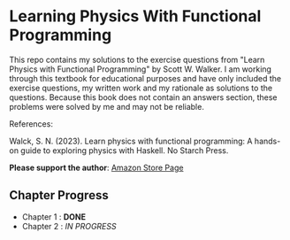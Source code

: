 # Learning Physics With Functional Programming
This repo contains my solutions to the exercise questions from "Learn Physics with Functional Programming" by Scott W. Walker. I am working through this textbook for educational purposes and have only included the exercise questions, my written work and my rationale as solutions to the questions. Because this book does not contain an answers section, these problems were solved by me and may not be reliable.

References:

Walck, S. N. (2023). Learn physics with functional programming: A hands-on guide to exploring physics with Haskell. No Starch Press. 

**Please support the author**: [Amazon Store Page](https://a.co/d/hZVlYfk)

## Chapter Progress
- Chapter 1 : **DONE**
- Chapter 2 : *IN PROGRESS*
